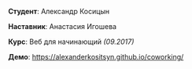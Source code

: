 **Студент**: Александр Косицын

**Наставник**: Анастасия Игошева

**Курс**: Веб для начинающий *(09.2017)*

**Демо**: https://alexanderkositsyn.github.io/coworking/
